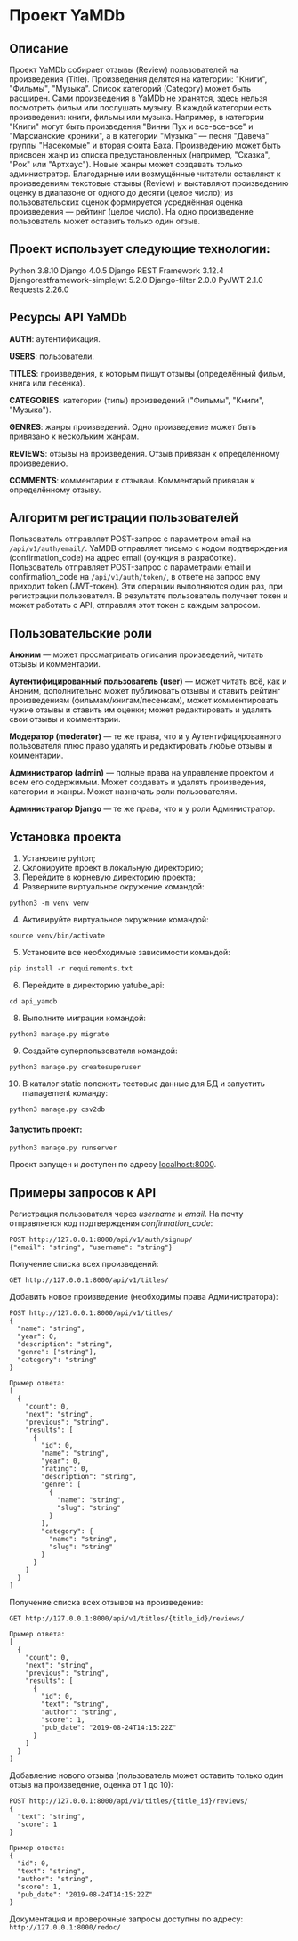 
# Проект YaMDb

## Описание
Проект YaMDb собирает отзывы (Review) пользователей на произведения (Title). Произведения делятся на категории: "Книги", "Фильмы", "Музыка". Список категорий (Category) может быть расширен.
Сами произведения в YaMDb не хранятся, здесь нельзя посмотреть фильм или послушать музыку.
В каждой категории есть произведения: книги, фильмы или музыка. Например, в категории "Книги" могут быть произведения "Винни Пух и все-все-все" и "Марсианские хроники", а в категории "Музыка" — песня "Давеча" группы "Насекомые" и вторая сюита Баха. Произведению может быть присвоен жанр из списка предустановленных (например, "Сказка", "Рок" или "Артхаус"). Новые жанры может создавать только администратор.
Благодарные или возмущённые читатели оставляют к произведениям текстовые отзывы (Review) и выставляют произведению оценку в диапазоне от одного до десяти (целое число); из пользовательских оценок формируется усреднённая оценка произведения — рейтинг (целое число). На одно произведение пользователь может оставить только один отзыв.

## Проект использует следующие технологии:
Python 3.8.10
Django 4.0.5
Django REST Framework 3.12.4
Djangorestframework-simplejwt 5.2.0
Django-filter 2.0.0
PyJWT 2.1.0
Requests 2.26.0

## Ресурсы API YaMDb
**AUTH**: аутентификация.

**USERS**: пользователи.

**TITLES**: произведения, к которым пишут отзывы (определённый фильм, книга или песенка).

**CATEGORIES**: категории (типы) произведений ("Фильмы", "Книги", "Музыка").

**GENRES**: жанры произведений. Одно произведение может быть привязано к нескольким жанрам.

**REVIEWS**: отзывы на произведения. Отзыв привязан к определённому произведению.

**COMMENTS**: комментарии к отзывам. Комментарий привязан к определённому отзыву.

## Алгоритм регистрации пользователей
Пользователь отправляет POST-запрос с параметром email на `/api/v1/auth/email/`.
YaMDB отправляет письмо с кодом подтверждения (confirmation_code) на адрес email (функция в разработке).
Пользователь отправляет POST-запрос с параметрами email и confirmation_code на `/api/v1/auth/token/`, в ответе на запрос ему приходит token (JWT-токен).
Эти операции выполняются один раз, при регистрации пользователя. В результате пользователь получает токен и может работать с API, отправляя этот токен с каждым запросом.

## Пользовательские роли
**Аноним** — может просматривать описания произведений, читать отзывы и комментарии.

**Аутентифицированный пользователь (user)** — может читать всё, как и Аноним, дополнительно может публиковать отзывы и ставить рейтинг произведениям (фильмам/книгам/песенкам), может комментировать чужие отзывы и ставить им оценки; может редактировать и удалять свои отзывы и комментарии.

**Модератор (moderator)** — те же права, что и у Аутентифицированного пользователя плюс право удалять и редактировать любые отзывы и комментарии.

**Администратор (admin)** — полные права на управление проектом и всем его содержимым. Может создавать и удалять произведения, категории и жанры. Может назначать роли пользователям.

**Администратор Django** — те же права, что и у роли Администратор.

## Установка проекта
1. Установите pyhton;
2. Склонируйте проект в локальную директорию;
3. Перейдите в корневую директорию проекта;
4. Разверните виртуальное окружение командой:
```
python3 -m venv venv
```
4. Активируйте виртуальное окружение командой:
```
source venv/bin/activate
```
5. Установите все необходимые зависимости командой:
```
pip install -r requirements.txt
```
6. Перейдите в директорию yatube_api:
```
cd api_yamdb
```
8. Выполните миграции командой:
```
python3 manage.py migrate
```

9. Создайте суперпользователя командой:
```
python3 manage.py createsuperuser
```
10. В каталог static положить тестовые данные для БД и запустить management команду:
```
python3 manage.py csv2db
```
#### Запустить проект:
```
python3 manage.py runserver
```

Проект запущен и доступен по адресу [localhost:8000](http://localhost:8000/).

## Примеры запросов к API

Регистрация пользователя через *username* и *email*. На почту отправляется код подтверждения *confirmation_code*:
````
POST http://127.0.0.1:8000/api/v1/auth/signup/
{"email": "string", "username": "string"}
````
Получение списка всех произведений:
````
GET http://127.0.0.1:8000/api/v1/titles/
````
Добавить новое произведение (необходимы права Администратора):
````
POST http://127.0.0.1:8000/api/v1/titles/
{
  "name": "string",
  "year": 0,
  "description": "string",
  "genre": ["string"],
  "category": "string"
}

Пример ответа:
[
  {
    "count": 0,
    "next": "string",
    "previous": "string",
    "results": [
      {
        "id": 0,
        "name": "string",
        "year": 0,
        "rating": 0,
        "description": "string",
        "genre": [
          {
            "name": "string",
            "slug": "string"
          }
        ],
        "category": {
          "name": "string",
          "slug": "string"
        }
      }
    ]
  }
]
````
Получение списка всех отзывов на произведение:
````
GET http://127.0.0.1:8000/api/v1/titles/{title_id}/reviews/

Пример ответа:
[
  {
    "count": 0,
    "next": "string",
    "previous": "string",
    "results": [
      {
        "id": 0,
        "text": "string",
        "author": "string",
        "score": 1,
        "pub_date": "2019-08-24T14:15:22Z"
      }
    ]
  }
]
````
Добавление нового отзыва (пользователь может оставить только один отзыв на произведение, оценка от 1 до 10):
````
POST http://127.0.0.1:8000/api/v1/titles/{title_id}/reviews/
{
  "text": "string",
  "score": 1
}

Пример ответа:
{
  "id": 0,
  "text": "string",
  "author": "string",
  "score": 1,
  "pub_date": "2019-08-24T14:15:22Z"
}
````
Документация и проверочные запросы доступны по адресу: `http://127.0.0.1:8000/redoc/`
